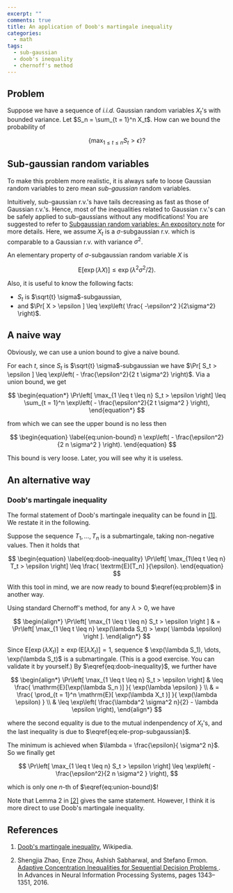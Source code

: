 ```yaml
---
excerpt: ""
comments: true
title: An application of Doob's martingale inequality
categories:
  - math
tags:
  - sub-gaussian 
  - doob's inequality
  - chernoff's method
---
```


## Problem

Suppose we have a sequence of *i.i.d.* Gaussian random variables $X_t$'s with bounded variance. Let $S_n = \sum_{t = 1}^n X_t$. How can we bound the probability of 

$$
\begin{equation} \label{eq:problem}
\left\{\max_{1 \leq t \leq n} S_t > \epsilon \right\}? 
\end{equation}
$$

## Sub-gaussian random variables

To make this problem more realistic, it is always safe to loose Gaussian random variables to zero mean *sub-gaussian* random variables. 

Intuitively, sub-gaussian r.v.'s have tails decreasing as fast as those of Gaussian r.v.'s. Hence, most of the inequalities related to Gaussian r.v.'s can be safely applied to sub-gaussians without any modifications! You are suggested to refer to [Subgaussian random variables: An expository note](http://www.stat.cmu.edu/~arinaldo/36788/subgaussians.pdf) for more details. Here, we assume $X_t$ is a $\sigma$-subgaussian r.v. which is comparable to a Gaussian r.v. with variance $\sigma^2$.

An elementary property of $\sigma$-subgaussian random variable $X$ is 

$$
\begin{equation} \label{eq:ele-prop-subgaussian}
\mathrm{E}[ \exp( \lambda X ) ] \leq \exp( \lambda^2 \sigma^2  / 2 ).
\end{equation}
$$

Also, it is useful to know the following facts:

+ $S_t$ is $\sqrt{t} \sigma$-subgaussian,
+ and $\Pr[ X > \epsilon ] \leq \exp\left( \frac{ -\epsilon^2 }{2\sigma^2} \right)$.

## A naive way

Obviously, we can use a union bound to give a naive bound. 

For each $t$, since $S_t$ is $\sqrt{t} \sigma$-subgaussian we have $\Pr[ S_t > \epsilon ] \leq \exp\left( - \frac{\epsilon^2}{2 t \sigma^2} \right)$. Via a union bound, we get

$$
\begin{equation*}
\Pr\left[ \max_{1 \leq t \leq n} S_t > \epsilon \right] \leq \sum_{t = 1}^n \exp\left( - \frac{\epsilon^2}{2 t \sigma^2 } \right),
\end{equation*}
$$

from which we can see the upper bound is no less then 

$$
\begin{equation} \label{eq:union-bound}
n \exp\left( - \frac{\epsilon^2}{2 n \sigma^2 } \right).
\end{equation}
$$

This bound is very loose. Later, you will see why it is useless. 

## An alternative way

### Doob's martingale inequality

The formal statement of Doob's martingale inequality can be found in [[1]](#doob-inequality). We restate it in the following.

Suppose the sequence $T_1, \dots, T_n$ is a submartingale, taking non-negative values. Then it holds that

$$
\begin{equation} \label{eq:doob-inequality}
\Pr\left[ \max_{1\leq t \leq n} T_t > \epsilon \right] \leq \frac{ \textrm{E}[T_n] }{\epsilon}. 
\end{equation}
$$

With this tool in mind, we are now ready to bound $\eqref{eq:problem}$ in another way.

Using standard Chernoff's method, for any $\lambda > 0$, we have

$$
\begin{align*}
\Pr\left[ \max_{1 \leq t \leq n} S_t > \epsilon \right ] & = \Pr\left[ \max_{1 \leq t \leq n} \exp(\lambda S_t) > \exp( \lambda \epsilon) \right ].
\end{align*}
$$

Since $\mathrm{E}[ \exp( \lambda X_t ) ] \geq \exp( \mathrm{E}[ \lambda X_t )] = 1$, sequence $ \exp(\lambda S_1), \dots, \exp(\lambda S_t)$ is a submartingale. (This is a good exercise. You can validate it by yourself.) By $\eqref{eq:doob-inequality}$, we further have  

$$
\begin{align*}
\Pr\left[ \max_{1 \leq t \leq n} S_t > \epsilon \right] & \leq \frac{ \mathrm{E}[\exp(\lambda S_n )] }{ \exp(\lambda \epsilon) } \\
& = \frac{ \prod_{t = 1}^n \mathrm{E}[ \exp(\lambda X_t )] }{ \exp(\lambda \epsilon) } \\
& \leq \exp\left( \frac{\lambda^2 \sigma^2 n}{2} - \lambda \epsilon \right),
\end{align*} 
$$

where the second equality is due to the mutual indenpendency of $X_t$'s, and the last inequality is due to $\eqref{eq:ele-prop-subgaussian}$.

The minimum is achieved when $\lambda = \frac{\epsilon}{ \sigma^2 n}$. So we finally get

$$
\Pr\left[ \max_{1 \leq t \leq n} S_t > \epsilon \right] \leq \exp\left( - \frac{\epsilon^2}{2 n \sigma^2 } \right),
$$

which is only one $n$-th of $\eqref{eq:union-bound}$!

Note that Lemma 2 in [[2]](#lemma-2) gives the same statement. However, I think it is more direct to use Doob's martingale inequality.

## References

1. <a name="doob-inequality"></a> [Doob's martingale inequality](https://en.wikipedia.org/wiki/Doob%27s_martingale_inequality), Wikipedia.

2. <a name="lemma-2"></a> Shengjia Zhao, Enze Zhou, Ashish Sabharwal, and Stefano Ermon. [Adaptive Concentration Inequalities for Sequential Decision Problems
](https://papers.nips.cc/paper/6493-adaptive-concentration-inequalities-for-sequential-decision-problems). In Advances in Neural Information Processing Systems, pages 1343–1351, 2016.
